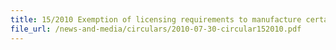 ```yaml
---
title: 15/2010 Exemption of licensing requirements to manufacture certain categories of dutiable motor vehicles
file_url: /news-and-media/circulars/2010-07-30-circular152010.pdf
---
```

